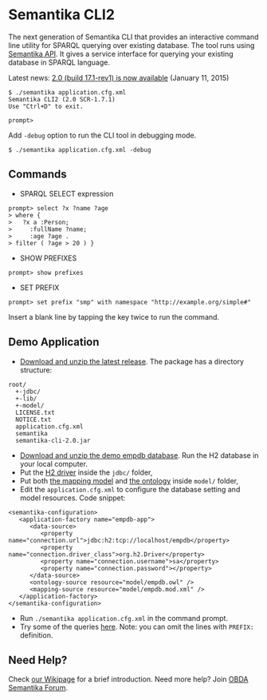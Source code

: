Semantika CLI2
==============
The next generation of Semantika CLI that provides an interactive command line utility for SPARQL querying over existing database. The tool runs using [Semantika API](https://github.com/obidea/semantika-core). It gives a service interface for querying your existing database in SPARQL language.

Latest news: [2.0 (build 17.1-rev1) is now available](https://github.com/obidea/semantika-cli2/releases/download/v2.0_17.1-rev1/semantika-cli2-2.0_17.1-rev1.zip) (January 11, 2015)

```
$ ./semantika application.cfg.xml
Semantika CLI2 (2.0 SCR-1.7.1)
Use "Ctrl+D" to exit.

prompt>
```

Add `-debug` option to run the CLI tool in debugging mode.

```
$ ./semantika application.cfg.xml -debug
```

Commands
--------

* SPARQL SELECT expression

```
prompt> select ?x ?name ?age
> where {
>   ?x a :Person;
>     :fullName ?name;
>     :age ?age .
> filter ( ?age > 20 ) }
```

* SHOW PREFIXES

```
prompt> show prefixes
```

* SET PREFIX

```
prompt> set prefix "smp" with namespace "http://example.org/simple#"
```

Insert a blank line by tapping the <ENTER> key twice to run the command.

Demo Application
----------------

- [Download and unzip the latest release](https://github.com/obidea/semantika-cli2/releases). The package has a directory structure:
```
root/
  +-jdbc/
  +-lib/
  +-model/
  LICENSE.txt
  NOTICE.txt
  application.cfg.xml
  semantika
  semantika-cli-2.0.jar
```
- [Download and unzip the demo empdb database](https://github.com/obidea/semantika-api/releases/download/v1.1/h2-semantika_24-02-2014.zip). Run the H2 database in your local computer.
- Put the [H2 driver](https://github.com/obidea/semantika-api/blob/master/jdbc/h2-1.3.174.jar?raw=true) inside the `jdbc/` folder,
- Put both [the mapping model](https://raw.githubusercontent.com/obidea/semantika-api/master/model/empdb.mod.xml) and [the ontology](https://raw.githubusercontent.com/obidea/semantika-api/master/model/empdb.owl) inside `model/` folder,
- Edit the `application.cfg.xml` to configure the database setting and model resources. Code snippet:
```
<semantika-configuration>
   <application-factory name="empdb-app">
      <data-source>
         <property name="connection.url">jdbc:h2:tcp://localhost/empdb</property>
         <property name="connection.driver_class">org.h2.Driver</property>
         <property name="connection.username">sa</property>
         <property name="connection.password"></property>
      </data-source>
      <ontology-source resource="model/empdb.owl" />
      <mapping-source resource="model/empdb.mod.xml" />
   </application-factory>
</semantika-configuration>
```
- Run `./semantika application.cfg.xml` in the command prompt.
- Try some of the queries [here](https://github.com/obidea/semantika/tree/gh-pages/demo). Note: you can omit the lines with `PREFIX:` definition.

Need Help?
----------

Check [our Wikipage](https://github.com/obidea/semantika-api/wiki) for a brief introduction.
Need more help? Join [OBDA Semantika Forum](https://groups.google.com/forum/#!forum/obda-semantika).

